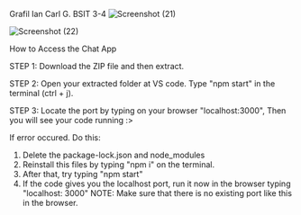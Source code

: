 Grafil Ian Carl G. BSIT 3-4
![Screenshot (21)](https://user-images.githubusercontent.com/102000317/209657517-9e46dfdf-e6a8-4ed4-8977-5cd2bbb5588f.png)

![Screenshot (22)](https://user-images.githubusercontent.com/102000317/209657536-876651e3-859d-4789-97b0-4effce94c0a5.png)

How to Access the Chat App

STEP 1: Download the ZIP file and then extract.

STEP 2: Open your extracted folder at VS code. Type "npm start" in the terminal (ctrl + j).
  
STEP 3: Locate the port by typing on your browser "localhost:3000", Then you will see your code running :>


If error occured. Do this:

1. Delete the package-lock.json and node_modules
2. Reinstall this files by typing "npm i" on the terminal.
3. After that, try typing "npm start"
4. If the code gives you the localhost port, run it now in the browser typing "localhost: 3000"
NOTE: Make sure that there is no existing port like this in the browser.
  

